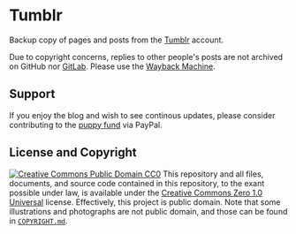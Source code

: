 # Tumblr
Backup copy of pages and posts from the [Tumblr](https://zaryathelaika.tumblr.com/) account.

Due to copyright concerns, replies to other people's posts are not archived on GitHub nor [GitLab](https://gitlab.com/ZaryaTheLaika/Tumblr). Please use the [Wayback Machine](https://web.archive.org/web/*/https://zaryathelaika.tumblr.com/*).
## Support
If you enjoy the blog and wish to see continous updates, please consider contributing to the [puppy fund](https://paypal.me/bglamours) via PayPal.
## License and Copyright
[![Creative Commons Public Domain CC0](https://licensebuttons.net/p/zero/1.0/80x15.png)](http://creativecommons.org/publicdomain/zero/1.0/)
This repository and all files, documents, and source code contained in this repository, to the exant possible under law, is available under the [Creative Commons Zero 1.0 Universal](http://creativecommons.org/publicdomain/zero/1.0/) license. Effectively, this project is public domain. Note that some illustrations and photographs are not public domain, and those can be found in [`COPYRIGHT.md`](./COPYRIGHT.md).
